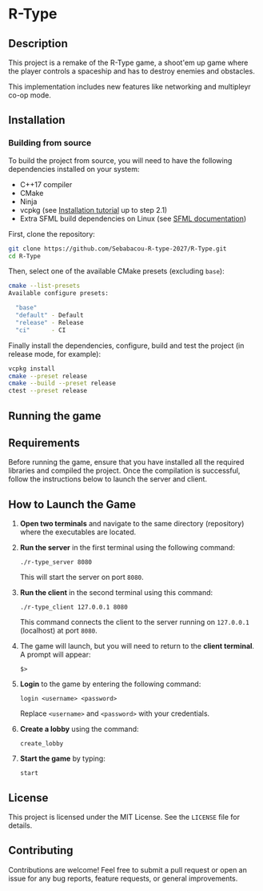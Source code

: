 # R-Type

## Description

This project is a remake of the R-Type game, a shoot'em up game where the player controls a spaceship and has to destroy enemies and obstacles.

This implementation includes new features like networking and multipleyr co-op mode.

## Installation

### Building from source

To build the project from source, you will need to have the following dependencies installed on your system:

- C++17 compiler
- CMake
- Ninja
- vcpkg (see [Installation tutorial](https://learn.microsoft.com/en-us/vcpkg/get_started/get-started?pivots=shell-bash) up to step 2.1)
- Extra SFML build dependencies on Linux (see [SFML documentation](https://www.sfml-dev.org/tutorials/2.6/compile-with-cmake.php#installing-dependencies))

First, clone the repository:

```bash
git clone https://github.com/Sebabacou-R-type-2027/R-Type.git
cd R-Type
```

Then, select one of the available CMake presets (excluding `base`):

```bash
cmake --list-presets
Available configure presets:

  "base"
  "default" - Default
  "release" - Release
  "ci"      - CI
```

Finally install the dependencies, configure, build and test the project (in release mode, for example):

```bash
vcpkg install
cmake --preset release
cmake --build --preset release
ctest --preset release
```

## Running the game

## Requirements

Before running the game, ensure that you have installed all the required libraries and compiled the project. Once the compilation is successful, follow the instructions below to launch the server and client.

## How to Launch the Game

1. **Open two terminals** and navigate to the same directory (repository) where the executables are located.

2. **Run the server** in the first terminal using the following command:

   `./r-type_server 8080`

   This will start the server on port `8080`.

3. **Run the client** in the second terminal using this command:

   `./r-type_client 127.0.0.1 8080`

   This command connects the client to the server running on `127.0.0.1` (localhost) at port `8080`.

4. The game will launch, but you will need to return to the **client terminal**. A prompt will appear: 

   `$> `

5. **Login** to the game by entering the following command:

   `login <username> <password>`

   Replace `<username>` and `<password>` with your credentials.

6. **Create a lobby** using the command:

   `create_lobby`

7. **Start the game** by typing:

   `start`

## License

This project is licensed under the MIT License. See the `LICENSE` file for details.

## Contributing

Contributions are welcome! Feel free to submit a pull request or open an issue for any bug reports, feature requests, or general improvements.
